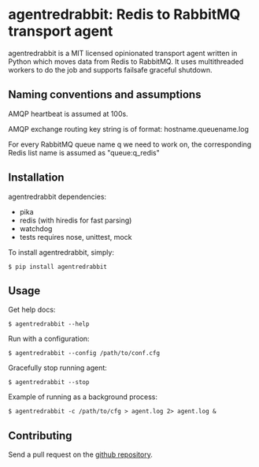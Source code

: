 # agentredrabbit: Redis to RabbitMQ transport agent

agentredrabbit is a MIT licensed opinionated transport agent written in Python
which moves data from Redis to RabbitMQ. It uses multithreaded workers to do the
job and supports failsafe graceful shutdown.

## Naming conventions and assumptions

AMQP heartbeat is assumed at 100s.

AMQP exchange routing key string is of format: hostname.queuename.log

For every RabbitMQ queue name q we need to work on, the corresponding Redis
list name is assumed as "queue:q\_redis"

## Installation

agentredrabbit dependencies:

- pika
- redis (with hiredis for fast parsing)
- watchdog
- tests requires nose, unittest, mock

To install agentredrabbit, simply:

    $ pip install agentredrabbit

## Usage

Get help docs:

    $ agentredrabbit --help

Run with a configuration:

    $ agentredrabbit --config /path/to/conf.cfg

Gracefully stop running agent:

    $ agentredrabbit --stop

Example of running as a background process:

    $ agentredrabbit -c /path/to/cfg > agent.log 2> agent.log &

## Contributing

Send a pull request on the [github repository](https://github.com/wingify/agentredrabbit).
